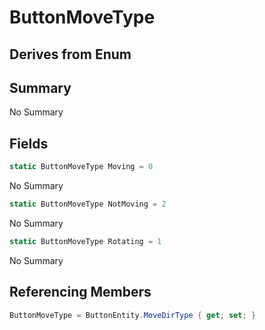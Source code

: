 # ButtonMoveType

## Derives from Enum

## Summary

No Summary
## Fields

```c#
static ButtonMoveType Moving = 0
```
No Summary
```c#
static ButtonMoveType NotMoving = 2
```
No Summary
```c#
static ButtonMoveType Rotating = 1
```
No Summary
## Referencing Members

```c#
ButtonMoveType = ButtonEntity.MoveDirType { get; set; } 
```
